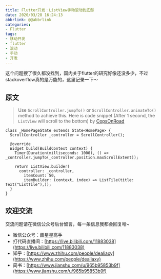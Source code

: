 ```yaml
---
title: Flutter开发：ListView手动滚动到底部
date: 2020/03/28 16:24:13
abbrlink: @@abbrlink
categories:
- Flutter
tags:
- 移动开发
- flutter
- 滚动
- 手动
- 开发
---
```

这个问题搜了很久都没找到，国内关于flutter的研究好像还没多少，不过stackoverflow真的是万能的，这里记录一下～

## 原文

>Use `ScrollController.jumpTo()` or `ScrollController.animateTo()` method to achieve this.
Here is code snippet (After 1 second, the `ListView` will scroll to the bottom)
>by [CopsOnRoad](https://stackoverflow.com/users/6618622/copsonroad)
```
class _HomePageState extends State<HomePage> {
  ScrollController _controller = ScrollController();

  @override
  Widget build(BuildContext context) {
    Timer(Duration(milliseconds: 1000), () => _controller.jumpTo(_controller.position.maxScrollExtent));

    return ListView.builder(
      controller: _controller,
        itemCount: 50,
        itemBuilder: (context, index) => ListTile(title: Text("ListTile"),));
  }
}
```

## 欢迎交流
交流问题请在微信公众号后台留言，每一条信息我都会回复哈~
- 微信公众号：画星星高手
- 打代码直播间：[https://live.bilibili.com/11883038](https://live.bilibili.com/11883038)
- 知乎：[https://www.zhihu.com/people/dealiaxy](https://www.zhihu.com/people/dealiaxy)
- 简书：[https://www.jianshu.com/u/965b95853b9f](https://www.jianshu.com/u/965b95853b9f)
